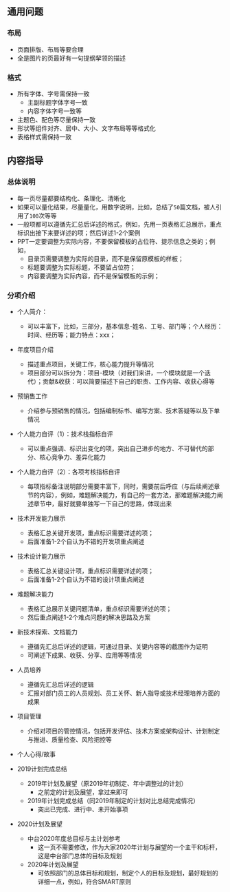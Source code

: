 ## 通用问题
### 布局
- 页面排版、布局等要合理
- 全是图片的页最好有一句提纲挈领的描述

### 格式
- 所有字体、字号需保持一致
    - 主副标题字体字号一致
    - 内容字体字号一致等
- 主题色、配色等尽量保持一致
- 形状等组件对齐、居中、大小、文字布局等等格式化
- 表格样式需保持一致

## 内容指导
### 总体说明
- 每一页尽量都要结构化、条理化、清晰化
- 如果可以量化结果，尽量量化，用数字说明，比如，总结了`50`篇文档，被人引用了`100`次等等
- 一般项都可以遵循先汇总后详述的格式，例如，先用一页表格汇总展示，重点标识出接下来要详述的项；然后详述1-2个案例
- PPT一定要调整为实际内容，不要保留模板的占位符、提示信息之类的；例如，
    - 目录页需要调整为实际的目录，而不是保留原模板的样板；
    - 标题要调整为实际标题，不要留占位符；
    - 内容要调整为实际内容，而不是保留模板的示例；

### 分项介绍
- 个人简介：
    - 可以丰富下，比如，三部分，基本信息-姓名、工号、部门等；个人经历：时间、经历等；能力特点：xxx；

- 年度项目介绍
    - 描述重点项目，关键工作，核心能力提升等情况
    - 项目部分可以拆分为：项目-模块（对我们来讲，一个模块就是一个迭代）；贡献&收获：可以简要描述下自己的职责、工作内容、收获心得等

- 预销售工作
    - 介绍参与预销售的情况，包括编制标书、编写方案、技术答疑等以及下单情况

- 个人能力自评（1）：技术栈指标自评
    - 可以重点强调、标识出变化的项，突出自己进步的地方、不可替代的部分、核心竞争力、差异化能力

- 个人能力自评（2）：各项考核指标自评
    - 每项指标备注说明部分需要丰富下，同时，需要前后呼应（与后续阐述章节的内容），例如，难题解决能力，有自己的一套方法，那难题解决能力阐述章节中，最好就要单独写一下自己的思路，体现出来

- 技术开发能力展示
    - 表格汇总关键开发项，重点标识需要详述的项；
    - 后面准备1-2个自认为不错的开发项重点阐述

- 技术设计能力展示
    - 表格汇总关键设计项，重点标识需要详述的项；
    - 后面准备1-2个自认为不错的设计项重点阐述

- 难题解决能力
    - 表格汇总展示关键问题清单，重点标识需要详述的项；
    - 然后重点阐述1-2个难点问题的解决思路及方案

- 新技术探索、文档能力
    - 遵循先汇总后详述的逻辑，可通过目录、关键内容等的截图作为证明
    - 可阐述下成果、收获、分享、应用等等情况

- 人员培养
    - 遵循先汇总后详述的逻辑
    - 汇报对部门员工的人员规划、员工关怀、新人指导或技术经理培养方面的成果

- 项目管理
    - 介绍对项目的管控情况，包括开发评估、技术方案或架构设计、计划制定与推进、质量检查、风险把控等

- 个人心得/故事

- 2019计划完成总结
    - 2019年计划及展望（原2019年初制定、年中调整过的计划）
        - 之前定的计划及展望，拿过来即可
    - 2019年计划完成总结（同2019年制定的计划对比总结完成情况）
        - 突出已完成、进行中、未开始事项

- 2020计划及展望
    - 中台2020年度总目标与主计划参考
        - 这一页不需要修改，作为大家2020年计划与展望的一个主干和标杆，这是中台部门总体的目标及规划
    - 2020年计划及展望
        - 可依照部门的总体目标和规划，制定个人的目标及规划，最好规划的详细一点，例如，符合SMART原则
